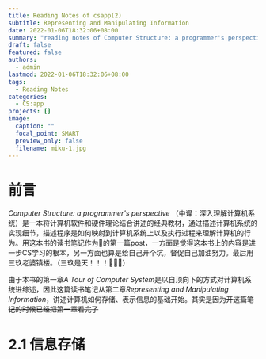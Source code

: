 ```yaml
---
title: Reading Notes of csapp(2)
subtitle: Representing and Manipulating Information
date: 2022-01-06T18:32:06+08:00
summary: "reading notes of Computer Structure: a programmer's perspective "
draft: false
featured: false
authors:
  - admin
lastmod: 2022-01-06T18:32:06+08:00
tags:
  - Reading Notes
categories:
  - CS:app
projects: []
image:
  caption: ""
  focal_point: SMART
  preview_only: false
  filename: miku-1.jpg
---
```


# 前言

*Computer Structure: a programmer's perspective* （中译：深入理解计算机系统）是一本将计算机软件和硬件理论结合讲述的经典教材，通过描述计算机系统的实现细节，描述程序是如何映射到计算机系统上以及执行过程来理解计算机的行为。用这本书的读书笔记作为👴的第一篇post，一方面是觉得这本书上的内容是进一步CS学习的根本，另一方面也算是给自己开个坑，督促自己加油努力。最后用三玖老婆镇楼。（三玖是天！！！🎉🎊✨）

由于本书的第一章*A Tour of Computer System*是以自顶向下的方式对计算机系统进综述，因此这篇读书笔记从第二章*Representing and Manipulating Information*，讲述计算机如何存储、表示信息的基础开始。~~其实是因为开这篇笔记的时候已经把第一章看完了~~

# 2.1 信息存储

